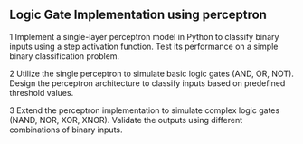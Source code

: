 ## Logic Gate Implementation using perceptron

1 Implement a single-layer perceptron model in Python to classify binary inputs using a step activation function. Test its performance on a simple binary classification problem.

2 Utilize the single perceptron to simulate basic logic gates (AND, OR, NOT). Design the perceptron architecture to classify inputs based on predefined threshold values.

3 Extend the perceptron implementation to simulate complex logic gates (NAND, NOR, XOR, XNOR). Validate the outputs using different combinations of binary inputs.
